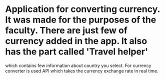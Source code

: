 # Application for converting currency. It was made for the purposes of the faculty. There are just few of currency added in the app. It also has the part called 'Travel helper'
which contains few information about country you select. For currency converter is used API which takes the currency exchange rate in real time.
